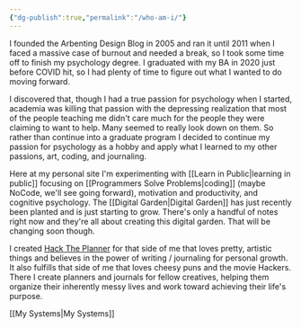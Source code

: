 ```yaml
---
{"dg-publish":true,"permalink":"/who-am-i/"}
---
```



I founded the Arbenting Design Blog in 2005 and ran it until 2011 when I faced a massive case of burnout and needed a break, so I took some time off to finish my psychology degree. I graduated with my BA in 2020 just before COVID hit, so I had plenty of time to figure out what I wanted to do moving forward.

I discovered that, though I had a true passion for psychology when I started, academia was killing that passion with the depressing realization that most of the people teaching me didn't care much for the people they were claiming to want to help. Many seemed to really look down on them. So rather than continue into a graduate program I decided to continue my passion for psychology as a hobby and apply what I learned to my other passions, art, coding, and journaling.

Here at my personal site I'm experimenting with [[Learn in Public\|learning in public]] focusing on [[Programmers Solve Problems\|coding]] (maybe NoCode, we'll see going forward), motivation and productivity, and cognitive psychology. The [[Digital Garden\|Digital Garden]] has just recently been planted and is just starting to grow. There's only a handful of notes right now and they're all about creating this digital garden. That will be changing soon though.

I created [Hack The Planner](https://www.hacktheplanner.com/) for that side of me that loves pretty, artistic things and believes in the power of writing / journaling for personal growth. It also fulfills that side of me that loves cheesy puns and the movie Hackers. There I create planners and journals for fellow creatives, helping them organize their inherently messy lives and work toward achieving their life's purpose.

[[My Systems\|My Systems]]